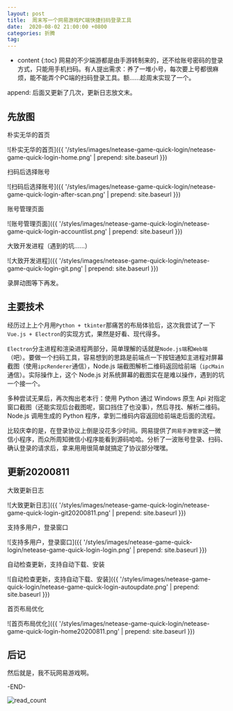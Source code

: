 ```yaml
---
layout: post
title:  周末写一个网易游戏PC端快捷扫码登录工具
date:  2020-08-02 21:00:00 +0800
categories: 折腾
tag: 
---
```


* content
{:toc}
网易的不少端游都是由手游转制来的，还不给账号密码的登录方式，只能用手机扫码。有人提出需求：养了一堆小号，每次要上号都很麻烦，能不能弄个PC端的扫码登录工具。额......趁周末实现了一个。

append: 后面又更新了几次，更新日志放文末。

## 先放图

朴实无华的首页

![朴实无华的首页]({{ '/styles/images/netease-game-quick-login/netease-game-quick-login-home.png' | prepend: site.baseurl  }})

扫码后选择账号

![扫码后选择账号]({{ '/styles/images/netease-game-quick-login/netease-game-quick-login-after-scan.png' | prepend: site.baseurl  }})

账号管理页面

![账号管理页面]({{ '/styles/images/netease-game-quick-login/netease-game-quick-login-accountlist.png' | prepend: site.baseurl  }})

大致开发进程（遇到的坑......）

![大致开发进程]({{ '/styles/images/netease-game-quick-login/netease-game-quick-login-git.png' | prepend: site.baseurl  }})

录屏动图等下再发。


## 主要技术

经历过上上个月用`Python + tkinter`那痛苦的布局体验后，这次我尝试了一下`Vue.js + Electron`的实现方式，果然是好看、现代得多。

`Electron`分主进程和渲染进程两部分，简单理解的话就是`Node.js端`和`Web端`（吧）。要做一个扫码工具，容易想到的思路是前端点一下按钮通知主进程对屏幕截图（使用`ipcRenderer`通信），Node.js 端截图解析二维码返回给前端（`ipcMain`通信）。实际操作上，这个 Node.js 对系统屏幕的截图实在是难以操作，遇到的坑一个接一个。

多种尝试无果后，再次掏出老本行：使用 Python 通过 Windows 原生 Api 对指定窗口截图（还能实现后台截图呢，窗口挡住了也没事），然后寻找、解析二维码。Node.js 调用生成的 Python 程序，拿到二维码内容返回给前端走后面的流程。

比较庆幸的是，在登录协议上倒是没花多少时间。网易提供了`网易手游管家`这一微信小程序，而众所周知微信小程序能看到源码哈哈。分析了一波账号登录、扫码、确认登录的请求后，拿来用用很简单就搞定了协议部分嘿嘿。


## 更新20200811

大致更新日志

![大致更新日志]({{ '/styles/images/netease-game-quick-login/netease-game-quick-login-git20200811.png' | prepend: site.baseurl  }})

支持多用户，登录窗口

![支持多用户，登录窗口]({{ '/styles/images/netease-game-quick-login/netease-game-quick-login-login.png' | prepend: site.baseurl  }})

自动检查更新，支持自动下载、安装

![自动检查更新，支持自动下载、安装]({{ '/styles/images/netease-game-quick-login/netease-game-quick-login-autoupdate.png' | prepend: site.baseurl  }})

首页布局优化

![首页布局优化]({{ '/styles/images/netease-game-quick-login/netease-game-quick-login-home20200811.png' | prepend: site.baseurl  }})


## 后记

然后就是，我不玩网易游戏啊。



-END-

![read_count](https://visitor-badge.glitch.me/badge?page_id=iola1999.blog.netease-game-quick-login)
